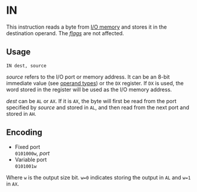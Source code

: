 # IN

This instruction reads a byte from [I/O memory](../../io/modules/index) and stores it in the destination operand. The [_flags_](../cpu#flags) are not affected.

## Usage

```vonsim
IN dest, source
```

_source_ refers to the I/O port or memory address. It can be an 8-bit immediate value (see [operand types](../assembly#operands)) or the `DX` register. If `DX` is used, the word stored in the register will be used as the I/O memory address.

_dest_ can be `AL` or `AX`. If it is `AX`, the byte will first be read from the port specified by _source_ and stored in `AL`, and then read from the next port and stored in `AH`.

## Encoding

- Fixed port  
  `0101000w`, _port_
- Variable port  
  `0101001w`

Where `w` is the output size bit. `w=0` indicates storing the output in `AL` and `w=1` in `AX`.
